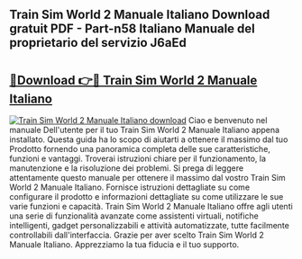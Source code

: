 ## Train Sim World 2 Manuale Italiano Download gratuit PDF - Part-n58 Italiano Manuale del proprietario del servizio J6aEd

# <h2><a href="http://df97cc.blite.top/?on=Train+Sim+World+2+Manuale+Italiano">🔗Download 👉🔴 Train Sim World 2 Manuale Italiano</a></h2>

[![Train Sim World 2 Manuale Italiano download](https://i.imgur.com/lujVjoI.png)](http://df97cc.blite.top/?on=Train+Sim+World+2+Manuale+Italiano)
Ciao e benvenuto nel manuale Dell'utente per il tuo Train Sim World 2 Manuale Italiano appena installato. Questa guida ha lo scopo di aiutarti a ottenere il massimo dal tuo Prodotto fornendo una panoramica completa delle sue caratteristiche, funzioni e vantaggi. Troverai istruzioni chiare per il funzionamento, la manutenzione e la risoluzione dei problemi. Si prega di leggere attentamente questo manuale per ottenere il massimo dal vostro Train Sim World 2 Manuale Italiano. Fornisce istruzioni dettagliate su come configurare il prodotto e informazioni dettagliate su come utilizzare le sue varie funzioni e capacità. Train Sim World 2 Manuale Italiano offre agli utenti una serie di funzionalità avanzate come assistenti virtuali, notifiche intelligenti, gadget personalizzabili e attività automatizzate, tutte facilmente controllabili dall'interfaccia. Grazie per aver scelto Train Sim World 2 Manuale Italiano. Apprezziamo la tua fiducia e il tuo supporto.
